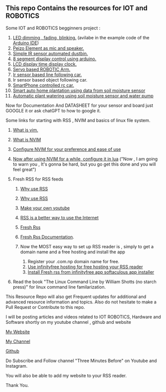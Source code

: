 ## This repo Contains the resources for IOT and ROBOTICS

Some IOT and ROBOTICS begginners project :

1. [LED dimming , fading, blinking.](https://www.youtube.com/watch?v=e1FVSpkw6q4)
        (avilabe in the example code of the [Arduino IDE](https://www.arduino.cc/en/software))
1. [Peizo Element as mic and speaker.](https://www.youtube.com/watch?v=K8AnlUT0ng0)
1. [Simple IR sensor automated dustbin.](https://www.youtube.com/watch?v=jgpZ1Osc3vA)
1. [8 segment display control using arduino.](https://www.youtube.com/watch?v=wlwNwWaVT70)
1. [LCD display time display clock.](https://www.youtube.com/watch?v=tJyGKT8W-jI)
1. [Servo based ROBOTIC Arm.](https://www.youtube.com/watch?v=SfmHNb5QAzc)
1. [Ir sensor based line following car.](https://www.youtube.com/watch?v=5jh-5HGvC-I)
1. Ir sensor based object following car.
1. [SmartPhone controlled rc car.](https://github.com/ManishPoudel/ArduinoBluetoothControlledCar)
1. [Smart auto home plantation using data from soil moisture sensor](https://www.youtube.com/watch?v=wAjkSj3ZjLs)
1. [Automatic plant watering using soil moisture sensor and water pump](https://www.youtube.com/watch?v=8g8oiIa98xc)

Now for Documentation And DATASHEET for your sensor and board just GOOGLE it or ask chatGPT to how to google it.

Some links for starting with RSS , NVIM and basics of linux file system.
1. [What is vim.](https://www.youtube.com/watch?v=-txKSRn0qeA)
1. [What is NVIM](https://www.youtube.com/watch?v=c4OyfL5o7DU)
1. [Configure NVIM for your preference and ease of use](https://www.youtube.com/watch?v=JWReY93Vl6g)
1. [Now after using NVIM for a while, configure it in lua](https://www.youtube.com/watch?v=w7i4amO_zaE&t=16s)
                ("Now , I am going to warn you , It's gonna be hard, but you go get this done and you will feel great")
1. Fresh RSS for RSS feeds
    1. [Why use RSS](https://www.youtube.com/watch?v=_7LTwnAaQ3k)
    1. [Why use RSS](https://www.youtube.com/watch?v=nxV0CPNeFxY)
    1. [Make your own youtube](https://www.youtube.com/watch?v=LWLmNyeImik)
    1. [RSS is a better way to use the Internet](https://www.youtube.com/watch?v=HohZBu_hPZ0)
    1. [Fresh Rss](https://github.com/FreshRSS/FreshRSS)
    1. [Fresh Rss Documentation](https://freshrss.org/index.html).
    
    1. Now the MOST easy way to set up RSS reader is , simply to get a domain name and a free hosting and install the app
        1. Register your .com.np domain name for free.
        1. [Use infinityfree hosting for free hosting your RSS reader](https://www.infinityfree.com/)
        1. [Install Fresh rss from infinityfree app softaculous app installer](https://www.youtube.com/watch?v=xmUrNzAIkI8)

1. Read the book "The Linux Command Line by William Shotts (no starch press)" for linux command line familarization.

This Resource Repo will also get Frequent updates for additional and advanced resource information and topics.
Also do not hesitate to make a Pull Request or Contribute to this repo.

I will be posting articles and videos related to IOT ROBOTICS, Hardware and Software shortly on my youtube channel , github and website


[My Website](http://manish-poudel.com.np)

[My Channel](https://www.youtube.com/channel/UCeN9gv6tjF-zjB8wdo_nlQQ)

[Github](https://github.com/ManishPoudel)


Do Subscribe and Follow channel "Three Minutes Before" on Youtube and Instagram.


You will also be able to add my website to your RSS reader.


Thank You.

